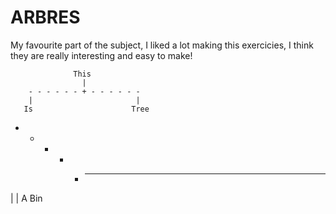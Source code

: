 # ARBRES
My favourite part of the subject, I liked a lot making this exercicies, I think they are really interesting and easy to make!

                  This
                    |
        - - - - - - + - - - - - - 
        |                       |
       Is                      Tree


- - - - + - - - -
|               |
A              Bin
